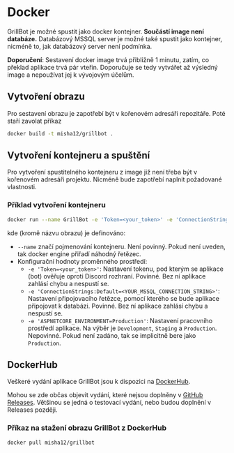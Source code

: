 # Docker

GrillBot je možné spustit jako docker kontejner. **Součástí image není databáze.** Databázový MSSQL server je možné také spustit jako kontejner, nicméně to, jak databázový server není podmínka.

**Doporučení**:
Sestavení docker image trvá přibližně 1 minutu, zatím, co překlad aplikace trvá pár vteřin. Doporučuje se tedy vytvářet až výsledný image a nepoužívat jej k vývojovým účelům.

## Vytvoření obrazu

Pro sestavení obrazu je zapotřebí být v kořenovém adresáři repozitáře. Poté staří zavolat příkaz

```sh
docker build -t misha12/grillbot .
```

## Vytvoření kontejneru a spuštění

Pro vytvoření spustitelného kontejneru z image již není třeba být v kořenovém adresáři projektu. Nicméně bude zapotřebí naplnit požadované vlastnosti.

### Příklad vytvoření kontejneru

```sh
docker run --name GrillBot -e 'Token=<your_token>' -e 'ConnectionStrings:Default=<YOUR_MSSQL_CONNECTION_STRING>' -e 'ASPNETCORE_ENVIRONMENT=Production' -e 'ASPNETCORE_URLS=http://+:5000' misha12/grillbot
```

kde (kromě názvu obrazu) je definováno:

- `--name` značí pojmenování kontejneru. Není povinný. Pokud není uveden, tak docker engine přiřadí náhodný řetězec.
- Konfigurační hodnoty proměnného prostředí:
    - `-e 'Token=<your_token>'`: Nastavení tokenu, pod kterým se aplikace (bot) ověřuje oproti Discord rozhraní. Povinné. Bez ní aplikace zahlásí chybu a nespustí se.
    - `-e 'ConnectionStrings:Default=<YOUR_MSSQL_CONNECTION_STRING>'`: Nastavení připojovacího řetězce, pomocí kterého se bude aplikace připojovat k databázi. Povinné. Bez ní aplikace zahlásí chybu a nespustí se.
    - `-e 'ASPNETCORE_ENVIRONMENT=Production'`: Nastavení pracovního prostředí aplikace. Na výběr je `Development`, `Staging` a `Production`. Nepovinné. Pokud není zadáno, tak se implicitně bere jako `Production`.

## DockerHub

Veškeré vydání aplikace GrillBot jsou k dispozici na [DockerHub](https://hub.docker.com/r/misha12/grillbot).

Mohou se zde občas objevit vydání, které nejsou doplněny v [GitHub Releases](https://github.com/Misha12/GrillBot/releases). Většinou se jedná o testovací vydání, nebo budou doplnění v Releases později.

### Příkaz na stažení obrazu GrillBot z DockerHub

```sh
docker pull misha12/grillbot
```
